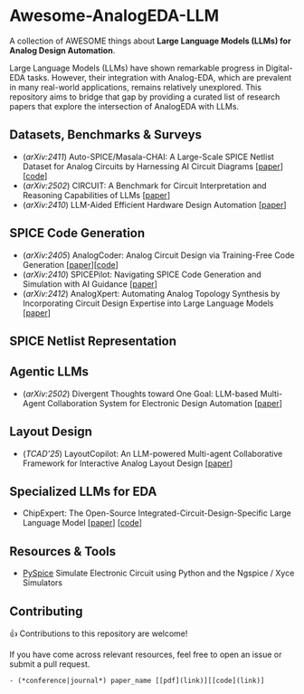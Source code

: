 # Awesome-AnalogEDA-LLM

A collection of AWESOME things about **Large Language Models (LLMs) for Analog Design Automation**.

Large Language Models (LLMs) have shown remarkable progress in Digital-EDA tasks. However, their integration with Analog-EDA, which are prevalent in many real-world applications, remains relatively unexplored. This repository aims to bridge that gap by providing a curated list of research papers that explore the intersection of AnalogEDA with LLMs.


## Datasets, Benchmarks & Surveys
- (*arXiv:2411*) Auto-SPICE/Masala-CHAI: A Large-Scale SPICE Netlist Dataset for Analog Circuits by Harnessing AI Circuit Diagrams  [[paper](https://arxiv.org/pdf/2411.14299)][[code](https://github.com/jitendra-bhandari/Masala-CHAI)]
- (*arXiv:2502*) CIRCUIT: A Benchmark for Circuit Interpretation and Reasoning Capabilities of LLMs [[paper](https://arxiv.org/abs/2502.07980)]
- (*arXiv:2410*) LLM-Aided Efficient Hardware Design Automation [[paper](https://arxiv.org/pdf/2410.18582)]

## SPICE Code Generation
- (*arXiv:2405*) AnalogCoder: Analog Circuit Design via Training-Free Code Generation [[paper](https://arxiv.org/abs/2405.14918)][[code](https://github.com/anonyanalog/AnalogCoder)]
- (*arXiv:2410*) SPICEPilot: Navigating SPICE Code Generation and Simulation with AI Guidance [[paper](https://arxiv.org/pdf/2410.20553)]
- (*arXiv:2412*) AnalogXpert: Automating Analog Topology Synthesis by Incorporating Circuit Design Expertise into Large Language Models [[paper](https://arxiv.org/abs/2412.19824)]

## SPICE Netlist Representation

## Agentic LLMs 
- (*arXiv:2502*) Divergent Thoughts toward One Goal: LLM-based Multi-Agent Collaboration System for Electronic Design Automation [[paper](https://arxiv.org/pdf/2502.10857)]



## Layout Design
- (*TCAD'25*) LayoutCopilot: An LLM-powered Multi-agent Collaborative Framework for Interactive Analog Layout Design [[paper](https://arxiv.org/html/2406.18873v3)]

## Specialized LLMs for EDA
- ChipExpert: The Open-Source Integrated-Circuit-Design-Specific Large Language Model [[paper](https://arxiv.org/pdf/2408.00804)] [[code](https://github.com/NCTIE/ChipExpert)]

## Resources & Tools
- [PySpice](https://pyspice.fabrice-salvaire.fr/releases/v1.4/index.html) Simulate Electronic Circuit using Python and the Ngspice / Xyce Simulators

## Contributing
👍 Contributions to this repository are welcome! 

If you have come across relevant resources, feel free to open an issue or submit a pull request.
```
- (*conference|journal*) paper_name [[pdf](link)][[code](link)]
```